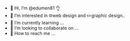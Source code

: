 - 👋 Hi, I’m @edumen81 👌
- 👀 I’m interested in 🌐web design and ✏️graphic design..
- 🌱 I’m currently learning ...
- 💞️ I’m looking to collaborate on ...
- 📧 How to reach me ...

<!---
edumen81/edumen81 is a ✨ special ✨ repository because its `README.md` (this file) appears on your GitHub profile.
You can click the Preview link to take a look at your changes.
--->
